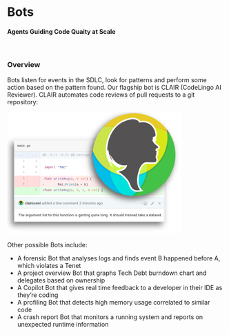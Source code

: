 # Bots
#### Agents Guiding Code Quaity at Scale

<br/>

### Overview

Bots listen for events in the SDLC, look for patterns and perform some action based on the pattern found. Our flagship bot is CLAIR (CodeLingo AI Reviewer). CLAIR automates code reviews of pull requests to a git repository:

<!--

This automated end-to-end workflow we call a “BotFlow”. Below is an example of a BotFlow, created with our BotFlow Composer, which automates code reviews of pull requests to a git repository:
 
todo: image of botflow composer 

 -->

<img src="/docs/img/clair_review_simple.png" alt="CLAIR (CodeLingo AI Reviewer) commenting on a pull-request" style="width: 80%;"/>

Other possible Bots include:
 
- A forensic Bot that analyses logs and finds event B happened before A, which violates a Tenet
- A project overview Bot that graphs Tech Debt burndown chart and delegates based on ownership
- A Copilot Bot that gives real time feedback to a developer in their IDE as they’re coding
- A profiling Bot that detects high memory usage correlated to similar code
- A crash report Bot that monitors a running system and reports on unexpected runtime information